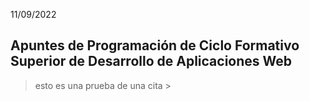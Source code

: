 11/09/2022
## Apuntes de Programación de Ciclo Formativo Superior de Desarrollo de Aplicaciones Web

> esto es una prueba de una cita >


